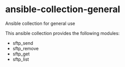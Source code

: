 # ansible-collection-general

Ansible collection for general use

This ansible collection provides the following modules:
 - sftp_send
 - sftp_remove
 - sftp_get
 - sftp_list
